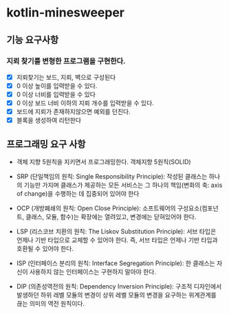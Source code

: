 # kotlin-minesweeper

## 기능 요구사항
### 지뢰 찾기를 변형한 프로그램을 구현한다.

- [X] 지뢰찾기는 보드, 지뢰, 벽으로 구성된다
- [X] 0 이상 높이를 입력받을 수 있다.
- [X] 0 이상 너비를 입력받을 수 있다
- [X] 0 이상 보드 너비 이하의 지뢰 개수를 입력받을 수 있다.
- [X] 보드에 지뢰가 존재하지않으면 예외를 던진다.
- [X] 블록을 생성하여 리턴한다
## 프로그래밍 요구 사항
- 객체 지향 5원칙을 지키면서 프로그래밍한다.
객체지향 5원칙(SOLID)

- SRP (단일책임의 원칙: Single Responsibility Principle): 작성된 클래스는 하나의 기능만 가지며 클래스가 제공하는 모든 서비스는 그 하나의 책임(변화의 축: axis of change)을 수행하는 데 집중되어 있어야 한다
- OCP (개방폐쇄의 원칙: Open Close Principle): 소프트웨어의 구성요소(컴포넌트, 클래스, 모듈, 함수)는 확장에는 열려있고, 변경에는 닫혀있어야 한다.
- LSP (리스코브 치환의 원칙: The Liskov Substitution Principle): 서브 타입은 언제나 기반 타입으로 교체할 수 있어야 한다. 즉, 서브 타입은 언제나 기반 타입과 호환될 수 있어야 한다.
- ISP (인터페이스 분리의 원칙: Interface Segregation Principle): 한 클래스는 자신이 사용하지 않는 인터페이스는 구현하지 말아야 한다.
- DIP (의존성역전의 원칙: Dependency Inversion Principle): 구조적 디자인에서 발생하던 하위 레벨 모듈의 변경이 상위 레벨 모듈의 변경을 요구하는 위계관계를 끊는 의미의 역전 원칙이다.
